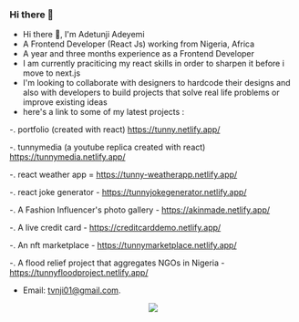 ### Hi there 👋

<!--
**tunny17/Tunny17** is a ✨ _special_ ✨ repository because its `README.md` (this file) appears on your GitHub profile.

Here are some ideas to get you started:

- 🔭 I’m currently working on ...
- 🌱 I’m currently learning ...
- 👯 I’m looking to collaborate on ...
- 🤔 I’m looking for help with ...
- 💬 Ask me about ...
- 📫 How to reach me: ...
- 😄 Pronouns: ...
- ⚡ Fun fact: ...
-->



- Hi there 👋, I'm Adetunji Adeyemi
- A Frontend Developer (React Js) working from Nigeria, Africa  
- A year and three months experience as a Frontend Developer
- I am currently praciticing my react skills in order to sharpen it before i move to next.js
- I'm looking to collaborate with designers to hardcode their designs and also with developers to build projects that solve real life problems or improve existing ideas
- here's a link to some of my latest projects :

 -. portfolio (created with react) https://tunny.netlify.app/
 
 -. tunnymedia (a youtube replica created with react)  https://tunnymedia.netlify.app/
 
 -. react weather app = https://tunny-weatherapp.netlify.app/
 
 -. react joke generator - https://tunnyjokegenerator.netlify.app/
 
 -. A Fashion Influencer's photo gallery - https://akinmade.netlify.app/
 
 -. A live credit card - https://creditcarddemo.netlify.app/
 
 -. An nft marketplace - https://tunnymarketplace.netlify.app/
 
 -. A flood relief project that aggregates NGOs in Nigeria - https://tunnyfloodproject.netlify.app/
 







- Email: tvnji01@gmail.com.


<p align="center">
    <a href="https://git.io/streak-stats"><img src="https://streak-stats.demolab.com?user=DenverCoder1"/></a>
</p>
